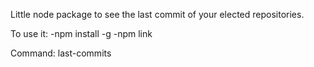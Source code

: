 Little node package to see the last commit of your elected repositories.

To use it:
-npm install -g
-npm link

Command: last-commits

